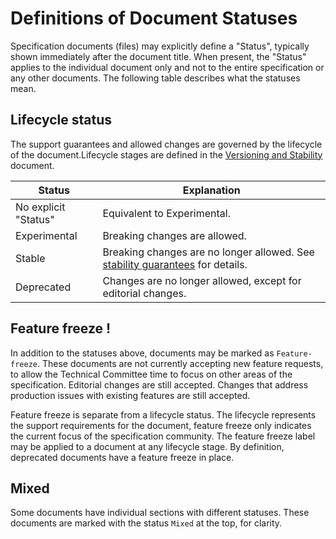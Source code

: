 # Definitions of Document Statuses

Specification documents (files) may explicitly define a "Status", typically
shown immediately after the document title. When present, the "Status" applies
to the individual document only and not to the entire specification or any other
documents. The following table describes what the statuses mean.

## Lifecycle status

The support guarantees and allowed changes are governed by the lifecycle of the document.Lifecycle stages are defined in the [Versioning and Stability](versioning-and-stability.md) document.

|Status              |Explanation|
|--------------------|-----------|
|No explicit "Status"|Equivalent to Experimental.|
|Experimental        |Breaking changes are allowed.|
|Stable              |Breaking changes are no longer allowed. See [stability guarantees](versioning-and-stability.md#stable) for details.|
|Deprecated          |Changes are no longer allowed, except for editorial changes.|

## Feature freeze  !

In addition to the statuses above, documents may be marked as `Feature-freeze`. These documents are not currently accepting new feature requests, to allow the Technical Committee time to focus on other areas of the specification. Editorial changes are still accepted. Changes that address production issues with existing features are still accepted.

Feature freeze is separate from a lifecycle status. The lifecycle represents the support requirements for the document, feature freeze only indicates the current focus of the specification community. The feature freeze label may be applied to a document at any lifecycle stage. By definition, deprecated documents have a feature freeze in place.

## Mixed

Some documents have individual sections with different statuses. These documents are marked with the status `Mixed` at the top, for clarity.

